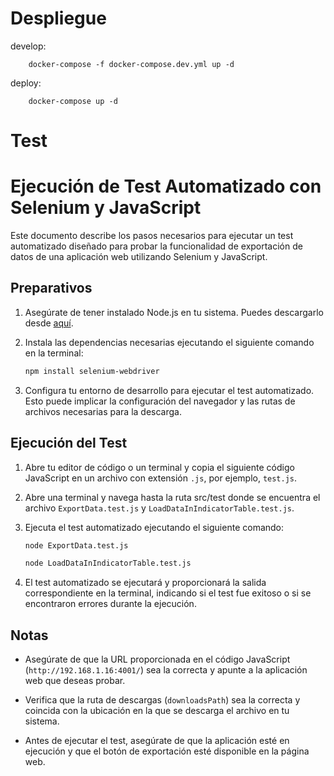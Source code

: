 # Despliegue

develop:

```
    docker-compose -f docker-compose.dev.yml up -d
```

deploy:

```
    docker-compose up -d
```

# Test

# Ejecución de Test Automatizado con Selenium y JavaScript

Este documento describe los pasos necesarios para ejecutar un test automatizado diseñado para probar la funcionalidad de exportación de datos de una aplicación web utilizando Selenium y JavaScript.

## Preparativos

1. Asegúrate de tener instalado Node.js en tu sistema. Puedes descargarlo desde [aquí](https://nodejs.org/es/).

2. Instala las dependencias necesarias ejecutando el siguiente comando en la terminal:

   ```bash
   npm install selenium-webdriver
   ```

3. Configura tu entorno de desarrollo para ejecutar el test automatizado. Esto puede implicar la configuración del navegador y las rutas de archivos necesarias para la descarga.

## Ejecución del Test

1. Abre tu editor de código o un terminal y copia el siguiente código JavaScript en un archivo con extensión `.js`, por ejemplo, `test.js`.

2. Abre una terminal y navega hasta la ruta src/test donde se encuentra el archivo `ExportData.test.js` y `LoadDataInIndicatorTable.test.js`.

3. Ejecuta el test automatizado ejecutando el siguiente comando:

   ```bash
   node ExportData.test.js
   ```

   ```bash
   node LoadDataInIndicatorTable.test.js
   ```

4. El test automatizado se ejecutará y proporcionará la salida correspondiente en la terminal, indicando si el test fue exitoso o si se encontraron errores durante la ejecución.

## Notas

- Asegúrate de que la URL proporcionada en el código JavaScript (`http://192.168.1.16:4001/`) sea la correcta y apunte a la aplicación web que deseas probar.

- Verifica que la ruta de descargas (`downloadsPath`) sea la correcta y coincida con la ubicación en la que se descarga el archivo en tu sistema.

- Antes de ejecutar el test, asegúrate de que la aplicación esté en ejecución y que el botón de exportación esté disponible en la página web.
